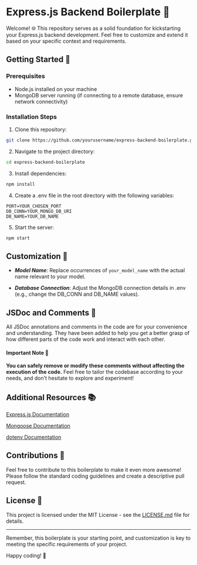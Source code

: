 # Express.js Backend Boilerplate 🚀
Welcome! 🌐 This repository serves as a solid foundation for kickstarting your Express.js backend development. Feel free to customize and extend it based on your specific context and requirements.

## Getting Started 🏁
### Prerequisites
- Node.js installed on your machine
- MongoDB server running (if connecting to a remote database, ensure network connectivity)
### Installation Steps
1. Clone this repository:

```bash
git clone https://github.com/yourusername/express-backend-boilerplate.git
```

2. Navigate to the project directory:

```bash
cd express-backend-boilerplate
```

3. Install dependencies:

```bash
npm install
```

4. Create a .env file in the root directory with the following variables:

```plaintext
PORT=YOUR_CHOSEN_PORT
DB_CONN=YOUR_MONGO_DB_URI
DB_NAME=YOUR_DB_NAME
```
5. Start the server:

```bash
npm start
```
## Customization 🔧
- ***Model Name***: Replace occurrences of `your_model_name` with the actual name relevant to your model.

- ***Database Connection***: Adjust the MongoDB connection details in .env (e.g., change the DB_CONN and DB_NAME values).

## JSDoc and Comments 📝

All JSDoc annotations and comments in the code are for your convenience and understanding. They have been added to help you get a better grasp of how different parts of the code work and interact with each other.

#### Important Note 🚨

**You can safely remove or modify these comments without affecting the execution of the code.** Feel free to tailor the codebase according to your needs, and don't hesitate to explore and experiment!

## Additional Resources 📚
[Express.js Documentation](https://expressjs.com)

[Mongoose Documentation](https://mongoosejs.com)

[dotenv Documentation](https://github.com/motdotla/dotenv)

## Contributions 🤝
Feel free to contribute to this boilerplate to make it even more awesome! Please follow the standard coding guidelines and create a descriptive pull request.

## License 📄

This project is licensed under the MIT License - see the [LICENSE.md](LICENSE.md) file for details.

---
Remember, this boilerplate is your starting point, and customization is key to meeting the specific requirements of your project. 

Happy coding! 🚀